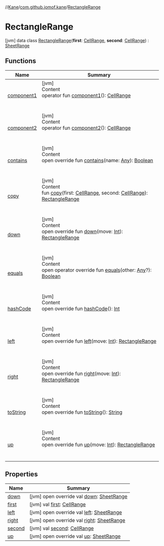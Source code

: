 //[Kane](../../index.md)/[com.github.jomof.kane](../index.md)/[RectangleRange](index.md)



# RectangleRange  
 [jvm] data class [RectangleRange](index.md)(**first**: [CellRange](../-cell-range/index.md), **second**: [CellRange](../-cell-range/index.md)) : [SheetRange](../-sheet-range/index.md)   


## Functions  
  
|  Name|  Summary| 
|---|---|
| [component1](component1.md)| [jvm]  <br>Content  <br>operator fun [component1](component1.md)(): [CellRange](../-cell-range/index.md)  <br><br><br>
| [component2](component2.md)| [jvm]  <br>Content  <br>operator fun [component2](component2.md)(): [CellRange](../-cell-range/index.md)  <br><br><br>
| [contains](contains.md)| [jvm]  <br>Content  <br>open override fun [contains](contains.md)(name: [Any](https://kotlinlang.org/api/latest/jvm/stdlib/kotlin/-any/index.html)): [Boolean](https://kotlinlang.org/api/latest/jvm/stdlib/kotlin/-boolean/index.html)  <br><br><br>
| [copy](copy.md)| [jvm]  <br>Content  <br>fun [copy](copy.md)(first: [CellRange](../-cell-range/index.md), second: [CellRange](../-cell-range/index.md)): [RectangleRange](index.md)  <br><br><br>
| [down](down.md)| [jvm]  <br>Content  <br>open override fun [down](down.md)(move: [Int](https://kotlinlang.org/api/latest/jvm/stdlib/kotlin/-int/index.html)): [RectangleRange](index.md)  <br><br><br>
| [equals](https://kotlinlang.org/api/latest/jvm/stdlib/kotlin/-any/equals.html)| [jvm]  <br>Content  <br>open operator override fun [equals](https://kotlinlang.org/api/latest/jvm/stdlib/kotlin/-any/equals.html)(other: [Any](https://kotlinlang.org/api/latest/jvm/stdlib/kotlin/-any/index.html)?): [Boolean](https://kotlinlang.org/api/latest/jvm/stdlib/kotlin/-boolean/index.html)  <br><br><br>
| [hashCode](https://kotlinlang.org/api/latest/jvm/stdlib/kotlin/-any/hash-code.html)| [jvm]  <br>Content  <br>open override fun [hashCode](https://kotlinlang.org/api/latest/jvm/stdlib/kotlin/-any/hash-code.html)(): [Int](https://kotlinlang.org/api/latest/jvm/stdlib/kotlin/-int/index.html)  <br><br><br>
| [left](left.md)| [jvm]  <br>Content  <br>open override fun [left](left.md)(move: [Int](https://kotlinlang.org/api/latest/jvm/stdlib/kotlin/-int/index.html)): [RectangleRange](index.md)  <br><br><br>
| [right](right.md)| [jvm]  <br>Content  <br>open override fun [right](right.md)(move: [Int](https://kotlinlang.org/api/latest/jvm/stdlib/kotlin/-int/index.html)): [RectangleRange](index.md)  <br><br><br>
| [toString](to-string.md)| [jvm]  <br>Content  <br>open override fun [toString](to-string.md)(): [String](https://kotlinlang.org/api/latest/jvm/stdlib/kotlin/-string/index.html)  <br><br><br>
| [up](up.md)| [jvm]  <br>Content  <br>open override fun [up](up.md)(move: [Int](https://kotlinlang.org/api/latest/jvm/stdlib/kotlin/-int/index.html)): [RectangleRange](index.md)  <br><br><br>


## Properties  
  
|  Name|  Summary| 
|---|---|
| [down](index.md#com.github.jomof.kane/RectangleRange/down/#/PointingToDeclaration/)|  [jvm] open override val [down](index.md#com.github.jomof.kane/RectangleRange/down/#/PointingToDeclaration/): [SheetRange](../-sheet-range/index.md)   <br>
| [first](index.md#com.github.jomof.kane/RectangleRange/first/#/PointingToDeclaration/)|  [jvm] val [first](index.md#com.github.jomof.kane/RectangleRange/first/#/PointingToDeclaration/): [CellRange](../-cell-range/index.md)   <br>
| [left](index.md#com.github.jomof.kane/RectangleRange/left/#/PointingToDeclaration/)|  [jvm] open override val [left](index.md#com.github.jomof.kane/RectangleRange/left/#/PointingToDeclaration/): [SheetRange](../-sheet-range/index.md)   <br>
| [right](index.md#com.github.jomof.kane/RectangleRange/right/#/PointingToDeclaration/)|  [jvm] open override val [right](index.md#com.github.jomof.kane/RectangleRange/right/#/PointingToDeclaration/): [SheetRange](../-sheet-range/index.md)   <br>
| [second](index.md#com.github.jomof.kane/RectangleRange/second/#/PointingToDeclaration/)|  [jvm] val [second](index.md#com.github.jomof.kane/RectangleRange/second/#/PointingToDeclaration/): [CellRange](../-cell-range/index.md)   <br>
| [up](index.md#com.github.jomof.kane/RectangleRange/up/#/PointingToDeclaration/)|  [jvm] open override val [up](index.md#com.github.jomof.kane/RectangleRange/up/#/PointingToDeclaration/): [SheetRange](../-sheet-range/index.md)   <br>

